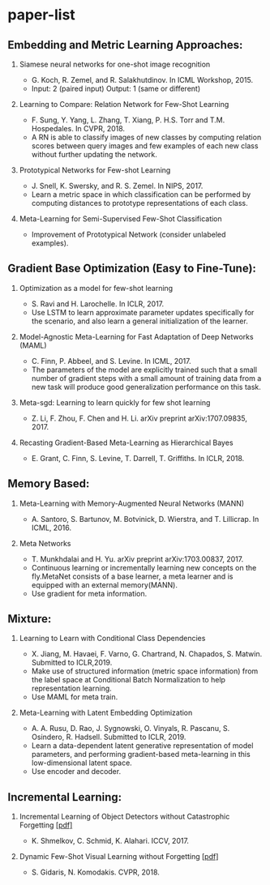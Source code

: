 # paper-list

## Embedding and Metric Learning Approaches:
1. Siamese neural networks for one-shot image recognition 
    * G. Koch, R. Zemel, and R. Salakhutdinov. In ICML Workshop, 2015.
    * Input: 2 (paired input) Output: 1 (same or different)

2. Learning to Compare: Relation Network for Few-Shot Learning
    * F. Sung, Y. Yang, L. Zhang, T. Xiang, P. H.S. Torr and T.M. Hospedales. In CVPR, 2018.
    * A RN is able to classify images of new classes by computing relation scores between query images and few examples of each new class without further updating the network.

3. Prototypical Networks for Few-shot Learning
    * J. Snell, K. Swersky, and R. S. Zemel. In NIPS, 2017.
    * Learn a metric space in which classification can be performed by computing distances to prototype representations of each class.

4. Meta-Learning for Semi-Supervised Few-Shot Classification
    * Improvement of Prototypical Network (consider unlabeled examples).

## Gradient Base Optimization (Easy to Fine-Tune):
1. Optimization as a model for few-shot learning
    * S. Ravi and H. Larochelle. In ICLR, 2017.
    * Use LSTM to learn approximate parameter updates specifically for the scenario, and also learn a general initialization of the learner.

2. Model-Agnostic Meta-Learning for Fast Adaptation of Deep Networks (MAML)
    * C. Finn, P. Abbeel, and S. Levine. In ICML, 2017.
    * The parameters of the model are explicitly trained such that a small number of gradient steps with a small amount of training data from a new task will produce good generalization performance on this task.

3. Meta-sgd: Learning to learn quickly for few shot learning
    * Z. Li, F. Zhou, F. Chen and H. Li. arXiv preprint arXiv:1707.09835, 2017.

4. Recasting Gradient-Based Meta-Learning as Hierarchical Bayes
    * E. Grant, C. Finn, S. Levine, T. Darrell, T. Griffiths. In ICLR, 2018.
    
## Memory Based:
1. Meta-Learning with Memory-Augmented Neural Networks (MANN)
    * A. Santoro, S. Bartunov, M. Botvinick, D. Wierstra, and T. Lillicrap. In ICML, 2016.

2. Meta Networks
    * T. Munkhdalai and H. Yu. arXiv preprint arXiv:1703.00837, 2017.
    * Continuous learning or incrementally learning new concepts on the fly.MetaNet consists of a base learner, a meta learner and is equipped with an external memory(MANN).
    * Use gradient for meta information.

## Mixture:
1. Learning to Learn with Conditional Class Dependencies
    * X. Jiang, M. Havaei, F. Varno, G. Chartrand, N. Chapados, S. Matwin. Submitted to ICLR,2019.
    * Make use of structured information (metric space information) from the label space at Conditional Batch Normalization to help representation learning. 
    * Use MAML for meta train.

2. Meta-Learning with Latent Embedding Optimization
    * A. A. Rusu, D. Rao, J. Sygnowski, O. Vinyals, R. Pascanu, S. Osindero, R. Hadsell. Submitted to ICLR, 2019.
    * Learn a data-dependent latent generative representation of model parameters, and performing gradient-based meta-learning in this low-dimensional latent space.
    * Use encoder and decoder.

## Incremental Learning:
1. Incremental Learning of Object Detectors without Catastrophic Forgetting [[pdf]](https://arxiv.org/pdf/1708.06977.pdf)
    - K. Shmelkov, C. Schmid, K. Alahari. ICCV, 2017.
    
2. Dynamic Few-Shot Visual Learning without Forgetting [[pdf]](https://arxiv.org/pdf/1804.09458.pdf)
    - S. Gidaris, N. Komodakis. CVPR, 2018.

